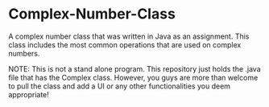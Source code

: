 # Complex-Number-Class
A complex number class that was written in Java as an assignment. This class includes the most common operations that are used on complex numbers. 

NOTE: This is not a stand alone program. This repository just holds the .java file that has the Complex class. However, you guys are more than welcome to pull the class and add a UI or any other functionalities you deem appropriate! 
